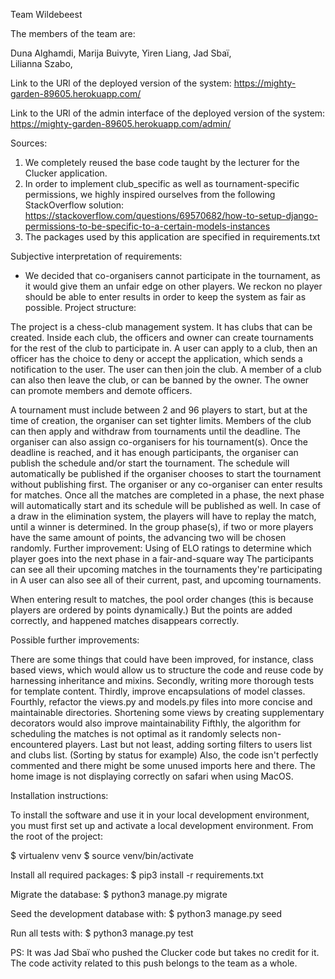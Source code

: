 
Team Wildebeest 

The members of the team are:

Duna Alghamdi, 
Marija Buivyte, 
Yiren Liang,
Jad Sbaï,  
Lilianna Szabo, 

Link to the URl of the deployed version of the system:
https://mighty-garden-89605.herokuapp.com/

Link to the URl of the admin interface of the deployed version of the system:
https://mighty-garden-89605.herokuapp.com/admin/

Sources:

1. We completely reused the base code taught by the lecturer for the Clucker application.
2. In order to implement club_specific as well as tournament-specific permissions, we highly inspired ourselves from the following StackOverflow solution: https://stackoverflow.com/questions/69570682/how-to-setup-django-permissions-to-be-specific-to-a-certain-models-instances
3. The packages used by this application are specified in requirements.txt

Subjective interpretation of requirements:

- We decided that co-organisers cannot participate in the tournament, as it would give them an unfair edge on other players. We reckon no player should be able to enter results in order to keep the system as fair as possible.
Project structure:

The project is a chess-club management system. It has clubs that can be created. Inside each club, the officers and owner can create tournaments for the rest of the club to participate in. 
A user can apply to a club, then an officer has the choice to deny or accept the application, which sends a notification to the user.
The user can then join the club. A member of a club can also then leave the club, or can be banned by the owner. The owner can promote members and demote officers.

A tournament must include between 2 and 96 players to start, but at the time of creation, the organiser can set tighter limits.
Members of the club can then apply and withdraw from tournaments until the deadline. The organiser can also assign co-organisers for his tournament(s).
Once the deadline is reached, and it has enough participants, the organiser can publish the schedule and/or start the tournament. The schedule will automatically be published if the organiser chooses to start the tournament without publishing first. 
The organiser or any co-organiser can enter results for matches. Once all the matches are completed in a phase, the next phase will automatically start and its schedule will be published as well.
In case of a draw in the elimination system, the players will have to replay the match, until a winner is determined. In the group phase(s), if two or more players have the same amount of points, the advancing two will be chosen randomly. 
Further improvement: Using of ELO ratings to determine which player goes into the next phase in a fair-and-square way
The participants can see all their upcoming matches in the tournaments they're participating in
A user can also see all of their current, past, and upcoming tournaments. 

When entering result to matches, the pool order changes (this is because players are ordered by points dynamically.)
But the points are added correctly, and happened matches disappears correctly.


Possible further improvements:

There are some things that could have been improved, for instance, class based views, which would allow us to structure the code and reuse code by harnessing inheritance and mixins.
Secondly, writing more thorough tests for template content. 
Thirdly, improve encapsulations of model classes.
Fourthly, refactor the views.py and models.py files into more concise and maintainable directories. Shortening some views by creating supplementary decorators would also improve maintainability
Fifthly, the algorithm for scheduling the matches is not optimal as it randomly selects non-encountered players.
Last but not least, adding sorting filters to users list and clubs list. (Sorting by status for example)
Also, the code isn't perfectly commented and there might be some unused imports here and there.
The home image is not displaying correctly on safari when using MacOS.


Installation instructions:

To install the software and use it in your local development environment, you must first set up and activate a local development environment. From the root of the project:

$ virtualenv venv
$ source venv/bin/activate

Install all required packages:
$ pip3 install -r requirements.txt

Migrate the database:
$ python3 manage.py migrate

Seed the development database with:
$ python3 manage.py seed

Run all tests with:
$ python3 manage.py test

PS: It was Jad Sbaï who pushed the Clucker code but takes no credit for it. The code activity related to this push belongs to the team as a whole.